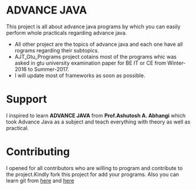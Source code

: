 # ADVANCE JAVA
This project is all about advance java programs by which you can easily perform whole practicals regarding advance java. 
- All other project are the topics of advance java and each one have all rograms regarding their subtopics.
- AJT_Gtu_Programs project cotains most of the programs whic was asked in gtu university examination paper for BE IT or CE from Winter-2016 to Summer-2017.
- I will update most of frameworks as soon as possible.

# Support
I inspired to learn **ADVANCE JAVA** from **Prof.Ashutosh A. Abhangi** which took Advance Java as a subject and teach everything with theory as well as
practical.

# Contributing
I opened for all contributors who are willing to program and contribute to the project.Kindly fork this project for add your programs.
Also you can learn git from [here](https://www.youtube.com/watch?v=OdbBmvfThJY&list=PLsyeobzWxl7q2eaUkorLZExfd7qko9sZC&index=1) and [here](https://guides.github.com/activities/hello-world/)
